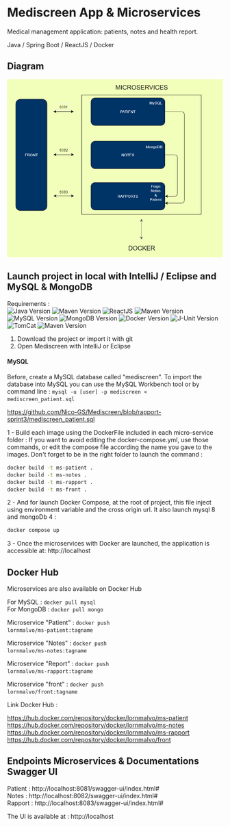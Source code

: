 <h1>Mediscreen App & Microservices</h1>

Medical management application: patients, notes and health report.

Java / Spring Boot / ReactJS / Docker


<h2> Diagram </h2>

<p align="center">
  <img src="https://github.com/Nico-GS/Mediscreen/blob/rapport-sprint3/Sch%C3%A9maApp.PNG" />
</p>

<h2>Launch project in local with IntelliJ / Eclipse and MySQL & MongoDB</h2>

Requirements : <br/>
  ![Java Version](https://img.shields.io/badge/Java-1.8.x-red)
  ![Maven Version](https://img.shields.io/badge/React.JS-17.0.2-blue)
  ![ReactJS](https://img.shields.io/badge/Maven-3.6.3-blue)
  ![Maven Version](https://img.shields.io/badge/Maven-3.6.3-blue)
  ![MySQL Version](https://img.shields.io/badge/MySQL-8.x-cyan)
  ![MongoDB Version](https://img.shields.io/badge/MongoDB-4.x-green)
  ![Docker Version](https://img.shields.io/badge/Docker-20.10.2-cyan)
  ![J-Unit Version](https://img.shields.io/badge/JUnit-5.7.0-orange)
  ![TomCat](https://img.shields.io/badge/TomCat-9.0.41-brightgreen)
  ![Maven Version](https://img.shields.io/badge/Maven-4.0.0-blue)

1. Download the project or import it with git
2. Open Mediscreen with IntelliJ or Eclipse

<h4> MySQL </h4>

Before, create a MySQL database called "mediscreen".
To import the database into MySQL you can use the MySQL Workbench tool or by command line :
<code>mysql -u [user] -p mediscreen < mediscreen_patient.sql</code>

https://github.com/Nico-GS/Mediscreen/blob/rapport-sprint3/mediscreen_patient.sql
 
  
1 - Build each image using the DockerFile included in each micro-service folder : If you want to avoid editing the docker-compose.yml, use those commands, or edit the compose file according the name you gave to the images. Don't forget to be in the right folder to launch the command : 
  
```bash
docker build -t ms-patient .
docker build -t ms-notes .
docker build -t ms-rapport .
docker build -t ms-front .
```

2 - And for launch Docker Compose, at the root of project, this file inject using environment variable and the cross origin url. It also launch mysql 8 and mongoDb 4 :

```bash
docker compose up
```
  
3 - Once the microservices with Docker are launched, the application is accessible at: http://localhost
  
  
<h2> Docker Hub </h2>
  
Microservices are also available on Docker Hub

For MySQL : <code>docker pull mysql</code>
<br/>
For MongoDB : <code>docker pull mongo</code>

Microservice "Patient" : <code>docker push lornmalvo/ms-patient:tagname</code>

Microservice "Notes" :   <code>docker push lornmalvo/ms-notes:tagname</code>

Microservice "Report" :  <code>docker push lornmalvo/ms-rapport:tagname</code>

Microservice "front" :   <code>docker push lornmalvo/front:tagname</code>

Link Docker Hub :

https://hub.docker.com/repository/docker/lornmalvo/ms-patient
<br/>
https://hub.docker.com/repository/docker/lornmalvo/ms-notes
<br/>
https://hub.docker.com/repository/docker/lornmalvo/ms-rapport
<br/>
https://hub.docker.com/repository/docker/lornmalvo/front

<h2>Endpoints Microservices & Documentations Swagger UI</h2>

Patient : http://localhost:8081/swagger-ui/index.html#
<br/>
Notes : http://localhost:8082/swagger-ui/index.html#
<br/>
Rapport : http://localhost:8083/swagger-ui/index.html#

The UI is available at : http://localhost
  
  


